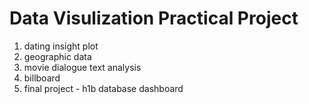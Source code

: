 # Data Visulization Practical Project
1. dating insight plot 
2. geographic data
3. movie dialogue text analysis
4. billboard
5. final project - h1b database dashboard
